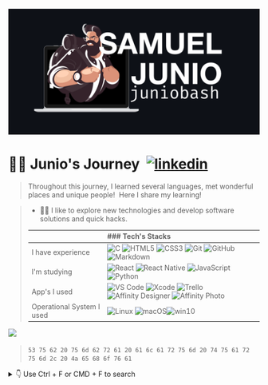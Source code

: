 
![JunioBahs](assets/profile.png)
# :man_technologist: Junio's Journey&nbsp;  [![linkedin](https://img.shields.io/badge/LinkedIn-0077B5?style=for-the-badge&logo=linkedin&logoColor=white)](https://www.linkedin.com/in/juniobash/)

> Throughout this journey, I learned several languages, met wonderful places and unique people!&nbsp; 
> Here I share my learning!

> - **:man_technologist:** I like to explore new technologies and develop software solutions and quick hacks.&nbsp;
>
> 
> |                           |### Tech's Stacks|
> | :---                      | :--- |
> | I have experience         | ![C](https://img.shields.io/badge/C-00599C?style=for-the-badge&logo=c&logoColor=white) ![HTML5](https://img.shields.io/badge/HTML5-E34F26?style=for-the-badge&logo=html5&logoColor=white) ![CSS3](https://img.shields.io/badge/CSS3-1572B6?style=for-the-badge&logo=css3&logoColor=white) ![Git](https://img.shields.io/badge/git-%23F05033.svg?style=for-the-badge&logo=git&logoColor=white) ![GitHub](https://img.shields.io/badge/GitHub-100000?style=for-the-badge&logo=github&logoColor=white) ![Markdown](https://img.shields.io/badge/Markdown-000000?style=for-the-badge&logo=markdown&logoColor=white) |
> | I'm studying              | ![React](https://img.shields.io/badge/React-20232A?style=for-the-badge&logo=react&logoColor=61DAFB) ![React Native](https://img.shields.io/badge/React_Native-20232A?style=for-the-badge&logo=react&logoColor=61DAFB) ![JavaScript](https://img.shields.io/badge/JavaScript-F7DF1E?style=for-the-badge&logo=javascript&logoColor=black) ![Python](https://img.shields.io/badge/Python-14354C?style=for-the-badge&logo=python&logoColor=white) |
> | App's I used              | ![VS Code](https://img.shields.io/badge/Visual%20Studio-5C2D91.svg?style=for-the-badge&logo=visual-studio&logoColor=white) ![Xcode](https://img.shields.io/badge/Xcode-007ACC?style=for-the-badge&logo=Xcode&logoColor=white) ![Trello](https://img.shields.io/badge/Trello-%23026AA7.svg?style=for-the-badge&logo=Trello&logoColor=white) ![Affinity Designer](https://img.shields.io/badge/affinity%20desginer-%231B72BE.svg?style=for-the-badge&logo=affinity-designer&logoColor=white) ![Affinity Photo](https://img.shields.io/badge/affinityphoto-%237E4DD2.svg?style=for-the-badge&logo=affinity-photo&logoColor=white)|
> | Operational System I used | ![Linux](https://img.shields.io/badge/Linux-FCC624?style=for-the-badge&logo=linux&logoColor=black) ![macOS](https://img.shields.io/badge/mac%20os-000000?style=for-the-badge&logo=apple&logoColor=white)![win10](https://img.shields.io/badge/Windows-0078D6?style=for-the-badge&logo=windows&logoColor=white)  |

[![](https://github-readme-stats.vercel.app/api/top-langs/?username=juniobash&langs_count=7&hide_border=true&layout=compact&theme=github_dark)](https://github.com/juniobash)&nbsp;

> `53 75 62 20 75 6d 62 72 61 20 61 6c 61 72 75 6d 20 74 75 61 72 75 6d 2c 20 4a 65 68 6f 76 61`

<details> 
<summary>👇 Use Ctrl + F or CMD + F to search</summary>
 <hr>

 > <strong>Tip:</strong> Since there are a lot of badges, to search for the particular badge you are looking for, use Ctrl + F and type the name you want. Thanks, @JakyeRU for mentioning this!
</details>
